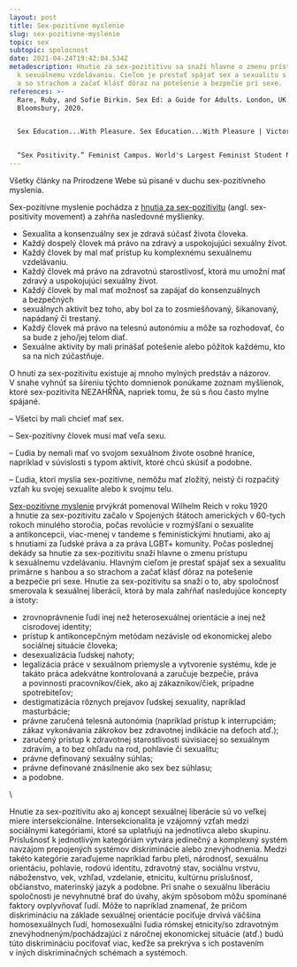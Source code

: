 ```yaml
---
layout: post
title: Sex-pozitívne myslenie
slug: sex-pozitivne-myslenie
topic: sex
subtopic: spolocnost
date: 2021-04-24T19:42:04.534Z
metadescription: Hnutie za sex-pozititivu sa snaží hlavne o zmenu prístupu
  k sexuálnemu vzdelávaniu. Cieľom je prestať spájať sex a sexualitu s hanbou
  a so strachom a začať klásť dôraz na potešenie a bezpečie pri sexe.
references: >-
  Rare, Ruby, and Sofie Birkin. Sex Ed: a Guide for Adults. London, UK:
  Bloomsbury, 2020. 


  Sex Education...With Pleasure. Sex Education...With Pleasure | Victoria Beltran | TEDxUSFSP. YouTube, 2016. https://www.youtube.com/watch?v=R-gwxS-7h9o. 


  “Sex Positivity.” Feminist Campus. World's Largest Feminist Student Network. Accessed April 3, 2021. https://feministcampus.org/campaigns/sex-positivity/.
---
```

Všetky články na Prirodzene Webe sú písané v duchu sex-pozitívneho myslenia. 

Sex-pozitívne myslenie pochádza z [hnutia za sex-pozitivitu](https://feministcampus.org/campaigns/sex-positivity/) (angl. sex-positivity movement) a zahŕňa nasledovné myšlienky.

* Sexualita a konsenzuálny sex je zdravá súčasť života človeka.
* Každý dospelý človek má právo na zdravý a uspokojujúci sexuálny život.
* Každý človek by mal mať prístup ku komplexnému sexuálnemu vzdelávaniu.
* Každý človek má právo na zdravotnú starostlivosť, ktorá mu umožní mať zdravý a uspokojujúci sexuálny život.
* Každý človek by mal mať možnosť sa zapájať do konsenzuálnych a bezpečných 
* sexuálnych aktivít bez toho, aby bol za to zosmiešňovaný, šikanovaný, napádaný či trestaný.
* Každý človek má právo na telesnú autonómiu a môže sa rozhodovať, čo sa bude z jeho/jej telom diať.
* Sexuálne aktivity by mali prinášať potešenie alebo pôžitok každému, kto sa na nich zúčastňuje. 

<div class='notes'>

O hnutí za sex-pozitivitu existuje aj mnoho mylných predstáv a názorov. V snahe vyhnúť sa šíreniu týchto domnienok ponúkame zoznam myšlienok, ktoré sex-pozitivita NEZAHŔŇA, napriek tomu, že sú s ňou často mylne spájané.

– Všetci by mali chcieť mať sex.

– Sex-pozitívny človek musí mať veľa sexu.

– Ľudia by nemali mať vo svojom sexuálnom živote osobné hranice, napríklad v súvislosti s typom aktivít, ktoré chcú skúsiť a podobne. 

– Ľudia, ktorí myslia sex-pozitívne, nemôžu mať zložitý, neistý či rozpačitý vzťah ku svojej sexualite alebo k svojmu telu.

</div>    

[Sex-pozitívne myslenie](https://www.goodreads.com/book/show/55301696-sex-ed) prvýkrát pomenoval Wilhelm Reich v roku 1920 a hnutie za sex-pozitivitu začalo v Spojených štátoch amerických v 60-tych rokoch minulého storočia, počas revolúcie v rozmýšľaní o sexualite a antikoncepcii, viac-menej v tandeme s feministickými hnutiami, ako aj s hnutiami za ľudské práva a za práva LGBT+ komunity. Počas poslednej dekády sa hnutie za sex-pozitivitu snaží hlavne o zmenu prístupu k sexuálnemu vzdelávaniu. Hlavným cieľom je prestať spájať sex a sexualitu primárne s hanbou a so strachom a začať klásť dôraz na potešenie a bezpečie pri sexe. Hnutie za sex-pozitivitu sa snaží o to, aby spoločnosť smerovala k sexuálnej liberácii, ktorá by mala zahŕňať nasledujúce koncepty a istoty:

* zrovnoprávnenie ľudí inej než heterosexuálnej orientácie a inej než cisrodovej identity;
* prístup k antikoncepčným metódam nezávisle od ekonomickej alebo sociálnej situácie človeka;
* desexualizácia ľudskej nahoty;
* legalizácia práce v sexuálnom priemysle a vytvorenie systému, kde je takáto práca adekvátne kontrolovaná a zaručuje bezpečie, práva a povinnosti pracovníkov/čiek, ako aj zákazníkov/čiek, prípadne spotrebiteľov;
* destigmatizácia rôznych prejavov ľudskej sexuality, napríklad masturbácie;
* právne zaručená telesná autonómia (napríklad prístup k interrupciám; zákaz vykonávania zákrokov bez zdravotnej indikácie na deťoch atď.);
* zaručený prístup k zdravotnej starostlivosti súvisiacej so sexuálnym zdravím, a to bez ohľadu na rod, pohlavie či sexualitu;
* právne definovaný sexuálny súhlas;
* právne definované znásilnenie ako sex bez súhlasu;
* a podobne.

\    

Hnutie za sex-pozitivitu ako aj koncept sexuálnej liberácie sú vo veľkej miere intersekcionálne. Intersekcionalita je vzájomný vzťah medzi sociálnymi kategóriami, ktoré sa uplatňujú na jednotlivca alebo skupinu. Príslušnosť k jednotlivým kategóriám vytvára jedinečný a komplexný systém navzájom prepojených systémov diskriminácie alebo znevýhodnenia. Medzi takéto kategórie zaraďujeme napríklad farbu pleti, národnosť, sexuálnu orientáciu, pohlavie, rodovú identitu, zdravotný stav, sociálnu vrstvu, náboženstvo, vek, vzhľad, vzdelanie, etnicitu, kultúrnu príslušnosť, občianstvo, materinský jazyk a podobne. Pri snahe o sexuálnu liberáciu spoločnosti je nevyhnutné brať do úvahy, akým spôsobom môžu spomínané faktory ovplyvňovať ľudí. Môže to napríklad znamenať, že pričom diskrimináciu na základe sexuálnej orientácie pociťuje drvivá väčšina homosexuálnych ľudí, homosexuálni ľudia rómskej etnicity/so zdravotným znevýhodneným/pochádzajúci z náročnej ekonomickej situácie (atď.) budú túto diskrimináciu pociťovať viac, keďže sa prekrýva s ich postavením v iných diskriminačných schémach a systémoch.